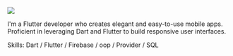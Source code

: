 ![](https://media.licdn.com/dms/image/D4D16AQEPQktEvdRgnw/profile-displaybackgroundimage-shrink_350_1400/0/1701970102333?e=1707350400&v=beta&t=kJMC-4pCRkHNjIm1DR8D3ryNuh5fazrJjaO5afb96nw)

I'm a Flutter developer who creates elegant and easy-to-use mobile apps. Proficient in leveraging Dart and Flutter to build responsive user interfaces. 

Skills: Dart / Flutter / Firebase / oop / Provider / SQL 





